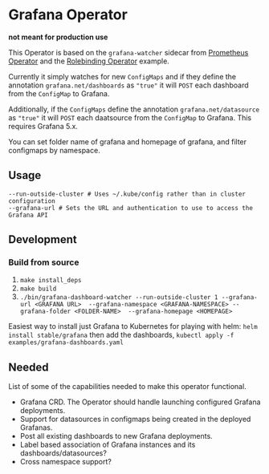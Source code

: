 # Grafana Operator

**not meant for production use**

This Operator is based on the `grafana-watcher` sidecar from [Prometheus Operator](https://github.com/coreos/prometheus-operator) and the [Rolebinding Operator](https://github.com/treacher/namespace-rolebinding-operator) example.

Currently it simply watches for new `ConfigMaps` and if they define the annotation `grafana.net/dashboards` as `"true"` it will `POST` each dashboard from the `ConfigMap` to Grafana.

Additionally, if the `ConfigMaps` define the annotation `grafana.net/datasource` as `"true"` it will `POST` each daatsource from the `ConfigMap` to Grafana. This requires Grafana 5.x.

You can set folder name of grafana and homepage of grafana, and filter configmaps by namespace.
## Usage
```
--run-outside-cluster # Uses ~/.kube/config rather than in cluster configuration
--grafana-url # Sets the URL and authentication to use to access the Grafana API
```

## Development

### Build from source
1. `make install_deps`
2. `make build`
3. `./bin/grafana-dashboard-watcher --run-outside-cluster 1 --grafana-url <GRAFANA URL> 
--grafana-namespace <GRAFANA-NAMESPACE> --grafana-folder <FOLDER-NAME> 
--grafana-homepage <HOMEPAGE>`

Easiest way to install just Grafana to Kubernetes for playing with helm: `helm install stable/grafana` then add the dashboards, `kubectl apply -f examples/grafana-dashboards.yaml`

## Needed

List of some of the capabilities needed to make this operator functional.

* Grafana CRD. The Operator should handle launching configured Grafana deployments.
* Support for datasources in configmaps being created in the deployed Grafanas.
* Post all existing dashboards to new Grafana deployments.
* Label based association of Grafana instances and its dashboards/datasources?
* Cross namespace support?